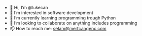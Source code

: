 - 👋 Hi, I’m @lukecan
- 👀 I’m interested in software development
- 🌱 I’m currently learning programming trough Python
- 💞️ I’m looking to collaborate on anything includes programming
- 📫 How to reach me: selam@mertcangenc.com

<!---
lukecan/lukecan is a ✨ special ✨ repository because its `README.md` (this file) appears on your GitHub profile.
You can click the Preview link to take a look at your changes.
--->
